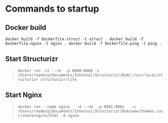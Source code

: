 # Commands to startup
## Docker build
`
docker build -f Dockerfile.struct -t struct .
docker build -f Dockerfile.nginx -t nginx .
docker build -f Dockerfile.ping -t ping .
`
## Start Structurizr
>`
docker run -it --rm  -p 8080:8080 -v /Users/rnadorp/Documents/Internal/Structurizr/DnA/:/usr/local/structurizr structurizr/lite
`

## Start Nginx
> `
docker run --name nginx   -d --rm  -p 8081:8081   -v  /Users/rnadorp/Documents/Internal/Structurizr/DnA/www/themes:/usr/share/nginx/html -d nginx
`

